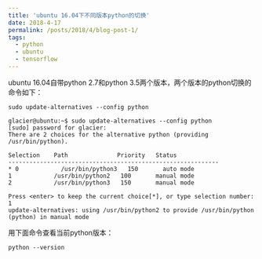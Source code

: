 ```yaml
---
title: 'ubuntu 16.04下不同版本python的切换'
date: 2018-4-17
permalink: /posts/2018/4/blog-post-1/
tags:
  - python
  - ubuntu
  - tensorflow
---
```


ubuntu 16.04自带python 2.7和python 3.5两个版本，两个版本的python切换的命令如下：

`sudo update-alternatives --config python`

  ```
glacier@ubuntu:~$ sudo update-alternatives --config python
[sudo] password for glacier: 
There are 2 choices for the alternative python (providing /usr/bin/python).

  Selection    Path              Priority   Status
------------------------------------------------------------
* 0            /usr/bin/python3   150       auto mode
  1            /usr/bin/python2   100       manual mode
  2            /usr/bin/python3   150       manual mode

Press <enter> to keep the current choice[*], or type selection number: 1
update-alternatives: using /usr/bin/python2 to provide /usr/bin/python (python) in manual mode

  ```

用下面命令查看当前python版本：

`python --version`